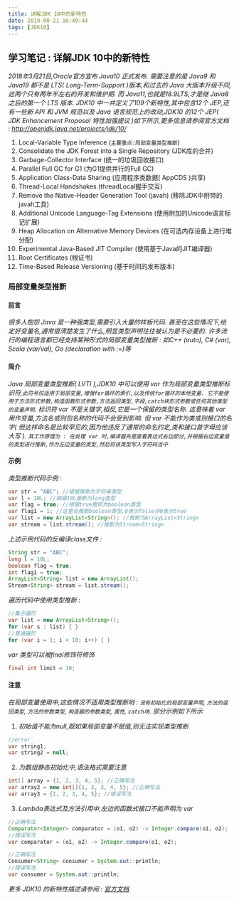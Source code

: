```yaml
---
title: 详解JDK 10中的新特性
date: 2019-08-21 16:49:44
tags: [JDK10]
---
```


## 学习笔记 : 详解JDK 10中的新特性
*2018年3月21日,Oracle官方宣布 Java10 正式发布. 需要注意的是 Java9 和 Java19 都不是 LTS( Long-Term-Support )版本,和过去的 Java 大版本升级不同,这两个只有两年半左右的开发和维护期. 而 Java11,也就是18.9LTS,才是继 Java8 之后的第一个 LTS 版本. JDK10 中一共定义了109个新特性,其中包含12个 JEP,还有一些新 API 和 JVM 规范以及 Java 语言规范上的改动,JDK10 的12个 JEP( JDK Enhancement Proposal 特性加强提议 )如下所示,更多信息请参阅官方文档 : http://openjdk.java.net/projects/jdk/10/*

1. Local-Variable Type Inference (`主要重点:局部变量类型推断`)
2. Consolidate the JDK Forest into a Single Repository (JDK库的合并)
3. Garbage-Collector Interface (统一的垃圾回收接口)
4. Parallel Full GC for G1 (为G1提供并行的Full GC)
5. Application Class-Data Sharing (应用程序类数据( AppCDS )共享)
6. Thread-Local Handshakes (threadLocal握手交互)
7. Remove the Native-Header Generation Tool (javah) (移除JDK中附带的javah工具)
8. Additional Unicode Language-Tag Extensions (使用附加的Unicode语言标记扩展)
9. Heap Allocation on Alternative Memory Devices (在可选内存设备上进行堆分配)
10. Experimental Java-Based JIT Compiler (使用基于Java的JIT编译器)
11. Root Certificates (根证书)
12. Time-Based Release Versioning (基于时间的发布版本)


### 局部变量类型推断
#### 前言
*很多人抱怨 Java 是一种强类型,需要引入大量的样板代码. 甚至在这些情况下,给定好变量名,通常很清楚发生了什么,明显类型声明往往被认为是不必要的. 许多流行的编程语言都已经支持某种形式的局部变量类型推断 : 如C++ (auto), C# (var), Scala (var/val), Go (declaration with :=)等*

#### 简介
*Java 局部变量类型推断( LVTI ),JDK10 中可以使用 var 作为局部变量类型推断标识符,`此符号仅适用于局部变量,增强for循环的索引,以及传统for循环的本地变量. 它不能使用于方法形式参数,构造函数形式参数,方法返回类型,字段,catch块形式参数或任何其他类型的变量声明`. 标识符 var 不是关键字,相反,它是一个保留的类型名称. 这意味着 var 用作变量,方法名或则包名称的代码不会受到影响. 但 var 不能作为类或则接口的名字( 但这样命名是比较罕见的,因为他违反了通常的命名约定,类和接口首字母应该大写 ). `其工作原理为 : 在处理 var 时,编译器先是查看表达式右边部分,并根据右边变量值的类型进行推断,作为左边变量的类型,然后将该类型写入字符码当中`*

#### 示例
*类型推断代码示例 :*
```java
var str = "ABC"; //根据推断为字符串类型
var l = 10L; //根据10L推断为long类型
var flag = true; //根据true推断为boolean类型
var flag1 = 1; //这里会推断boolean类型,0表示false非0表示true
var list = new ArrayList<String>(); //推断为ArrayList<String>
var stream = list.stream(); //推断为Stream<String>
```

*上述示例代码的反编译class文件 :*
```java
String str = "ABC";
long l = 10L;
boolean flag = true;
int flag1 = true;
ArrayList<String> list = new ArrayList();
Stream<String> stream = list.stream();
```

*遍历代码中使用类型推断 :*
```java
//集合遍历
var list = new ArrayList<String>();
for (var s : list) { }
//普通遍历
for (var i = 1; i < 10; i++) { }
```

*var 类型可以被final修饰符修饰*
```java
final int limit = 10;
```

#### 注意
*在局部变量使用中,这些情况不适用类型推断哟 : `没有初始化的局部变量声明`, `方法的返回类型`, `方法的参数类型`, `构造器的参数类型`, `属性`, `catch块`. 部分示例如下所示*

1. *初始值不能为null,既如果局部变量不赋值,则无法实现类型推断*
```java
//error
var string1;
var string2 = null;
```

2. *为数组静态初始化中,语法格式需要注意*
```java
int[] array = {1, 2, 3, 4, 5}; //正确写法
var array2 = new int[]{1, 2, 3, 4, 5}; //正确写法
var array3 = {1, 2, 3, 4, 5}; //错误写法
```

3. *Lambda表达式及方法引用中,左边的函数式接口不能声明为 var*
```java
//正确写法
Comparator<Integer> comparator = (o1, o2) -> Integer.compare(o1, o2);
//错误写法
var comparator = (o1, o2) -> Integer.compare(o1, o2);

//正确写法
Consumer<String> consumer = System.out::println;
//错误写法
var consumer = System.out::println;
```



*更多 JDK10 的新特性描述请参阅 : [官方文档](http://openjdk.java.net/projects/jdk/10/)*
